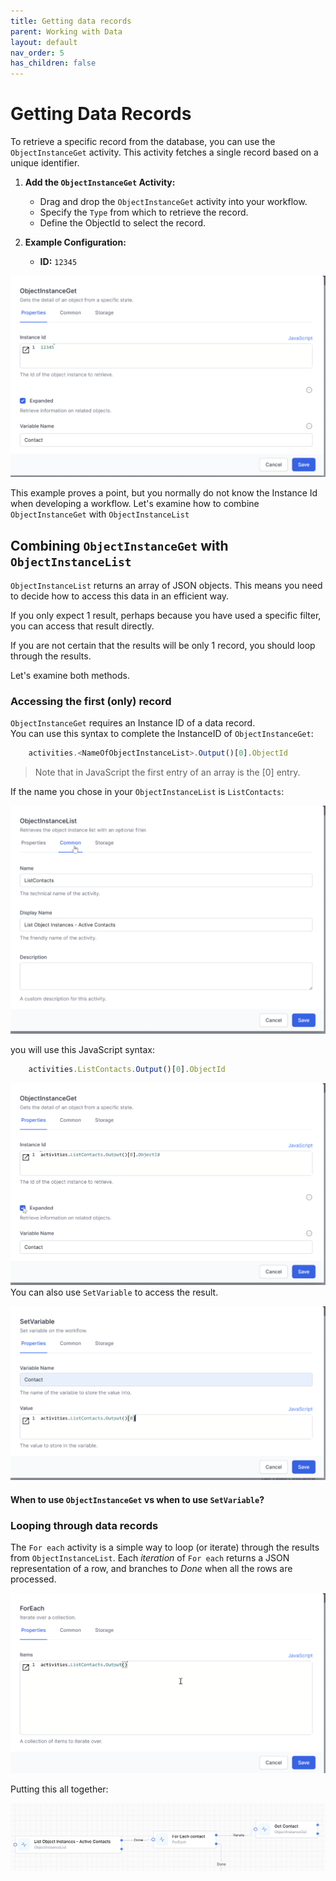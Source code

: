 ```yaml
---
title: Getting data records
parent: Working with Data
layout: default
nav_order: 5
has_children: false
---
```


# Getting Data Records

To retrieve a specific record from the database, you can use the `ObjectInstanceGet` activity. This activity fetches a single record based on a unique identifier.

1. **Add the `ObjectInstanceGet` Activity:**
   - Drag and drop the `ObjectInstanceGet` activity into your workflow.
   - Specify the `Type` from which to retrieve the record.
   - Define the ObjectId to select the record.

2. **Example Configuration:**
   - **ID:** `12345`

![](2024-07-11-08-29-02.png)

This example proves a point, but you normally do not know the Instance Id when developing a workflow.  Let's examine how to combine `ObjectInstanceGet` with `ObjectInstanceList`

## Combining `ObjectInstanceGet` with `ObjectInstanceList`

`ObjectInstanceList` returns an array of JSON objects.  This means you need to decide how to access this data in an efficient way.

If you only expect 1 result, perhaps because you have used a specific filter, you can access that result directly.  

If you are not certain that the results will be only 1 record, you should loop through the results.  

Let's examine both methods.

### Accessing the first (only) record

`ObjectInstanceGet` requires an Instance ID of a data record.  
You can use this syntax to complete the InstanceID of `ObjectInstanceGet`:

~~~JavaScript
    activities.<NameOfObjectInstanceList>.Output()[0].ObjectId
~~~

> Note that in JavaScript the first entry of an array is the [0] entry.

If the name you chose in your `ObjectInstanceList` is `ListContacts`:



![](2024-07-11-08-20-55.png)

you will use this JavaScript syntax:

~~~JavaScript
    activities.ListContacts.Output()[0].ObjectId
~~~

![](2024-07-11-08-22-22.png)
You can also use `SetVariable` to access the result.  

![](2024-07-11-09-13-42.png)

#### When to use `ObjectInstanceGet` vs when to use `SetVariable`?

### Looping through data records

The `For each` activity is a simple way to loop (or iterate) through the results from `ObjectInstanceList`.  Each *iteration* of `For each` returns a JSON representation of a row, and branches to *Done* when all the rows are processed.

![](2024-07-11-09-20-35.png)

Putting this all together:

![](2024-07-11-09-22-02.png)

  